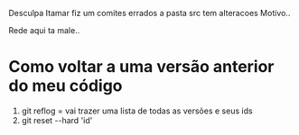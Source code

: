 Desculpa Itamar fiz um comites errados a pasta src tem alteracoes 
Motivo..

Rede aqui ta male..

# Como voltar a uma versão anterior do meu código

  1. git reflog = vai trazer uma lista de todas as versões e seus ids
  2. git reset --hard 'id'
